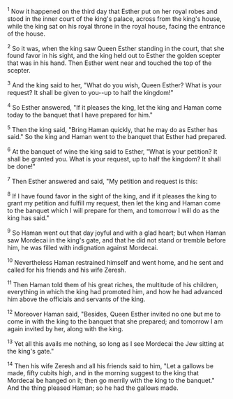 <sup>1</sup> 
Now it happened on the third day that Esther put on her royal robes and stood in the inner court of the king's palace, across from the king's house, while the king sat on his royal throne in the royal house, facing the entrance of the house. 

<sup>2</sup> 
So it was, when the king saw Queen Esther standing in the court, that she found favor in his sight, and the king held out to Esther the golden scepter that was in his hand. Then Esther went near and touched the top of the scepter. 

<sup>3</sup> 
And the king said to her, "What do you wish, Queen Esther? What is your request? It shall be given to you--up to half the kingdom!" 

<sup>4</sup> 
So Esther answered, "If it pleases the king, let the king and Haman come today to the banquet that I have prepared for him." 

<sup>5</sup> 
Then the king said, "Bring Haman quickly, that he may do as Esther has said." So the king and Haman went to the banquet that Esther had prepared. 

<sup>6</sup> 
At the banquet of wine the king said to Esther, "What is your petition? It shall be granted you. What is your request, up to half the kingdom? It shall be done!" 

<sup>7</sup> 
Then Esther answered and said, "My petition and request is this: 

<sup>8</sup> 
If I have found favor in the sight of the king, and if it pleases the king to grant my petition and fulfill my request, then let the king and Haman come to the banquet which I will prepare for them, and tomorrow I will do as the king has said." 

<sup>9</sup> 
So Haman went out that day joyful and with a glad heart; but when Haman saw Mordecai in the king's gate, and that he did not stand or tremble before him, he was filled with indignation against Mordecai. 

<sup>10</sup> 
Nevertheless Haman restrained himself and went home, and he sent and called for his friends and his wife Zeresh. 

<sup>11</sup> 
Then Haman told them of his great riches, the multitude of his children, everything in which the king had promoted him, and how he had advanced him above the officials and servants of the king. 

<sup>12</sup> 
Moreover Haman said, "Besides, Queen Esther invited no one but me to come in with the king to the banquet that she prepared; and tomorrow I am again invited by her, along with the king. 

<sup>13</sup> 
Yet all this avails me nothing, so long as I see Mordecai the Jew sitting at the king's gate." 

<sup>14</sup> 
Then his wife Zeresh and all his friends said to him, "Let a gallows be made, fifty cubits high, and in the morning suggest to the king that Mordecai be hanged on it; then go merrily with the king to the banquet." And the thing pleased Haman; so he had the gallows made.